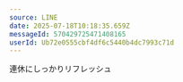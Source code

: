 ```yaml
---
source: LINE
date: 2025-07-18T10:18:35.659Z
messageId: 570429725471408165
userId: Ub72e0555cbf4df6c5440b4dc7993c71d
---
```


連休にしっかりリフレッシュ